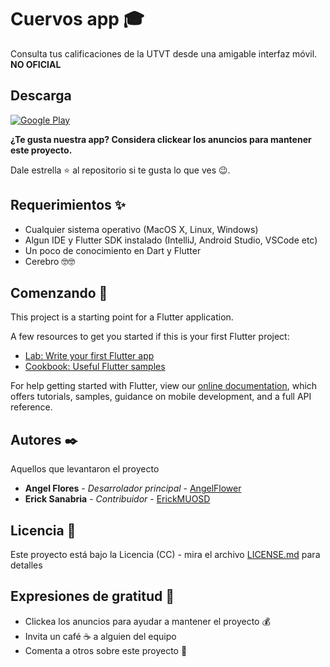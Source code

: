 # Cuervos app 🎓 

Consulta tus calificaciones de la UTVT desde una amigable interfaz móvil.
**NO OFICIAL**

## Descarga

[![Google Play](https://img.shields.io/badge/Google%20Play-Android-blue.svg?style=flat-square)](https://play.google.com/store/apps/details?id=com.cabisolutions.cuervos)

**¿Te gusta nuestra app? Considera clickear los anuncios para mantener este proyecto.**

Dale estrella ⭐ al repositorio si te gusta lo que ves 😉.

## Requerimientos ✨
* Cualquier sistema operativo (MacOS X, Linux, Windows)
* Algun IDE y Flutter SDK instalado (IntelliJ, Android Studio, VSCode etc)
* Un poco de conocimiento en Dart y Flutter
* Cerebro 🤓🤓
## Comenzando 🚀

This project is a starting point for a Flutter application.

A few resources to get you started if this is your first Flutter project:

- [Lab: Write your first Flutter app](https://flutter.io/docs/get-started/codelab)
- [Cookbook: Useful Flutter samples](https://flutter.io/docs/cookbook)

For help getting started with Flutter, view our 
[online documentation](https://flutter.io/docs), which offers tutorials, 
samples, guidance on mobile development, and a full API reference.
## Autores ✒️

Aquellos que levantaron el proyecto

* **Angel Flores** - *Desarrolador principal* - [AngelFlower](https://github.com/angelflower)
* **Erick Sanabria** - *Contribuidor* - [ErickMUOSD](https://github.com/ErickMUOSD)

## Licencia 📄

Este proyecto está bajo la Licencia (CC) - mira el archivo [LICENSE.md](LICENSE.md) para detalles

## Expresiones de gratitud 🎁

* Clickea los anuncios para ayudar a mantener el proyecto 💰
* Invita un café ☕ a alguien del equipo
* Comenta a otros sobre este proyecto 📢
